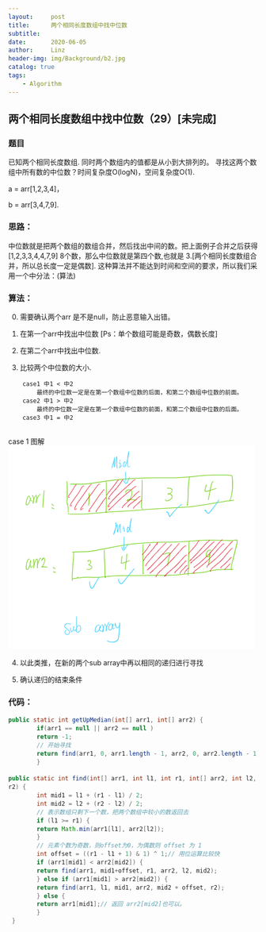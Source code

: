 ```yaml
---
layout:     post
title:      两个相同长度数组中找中位数
subtitle:   
date:       2020-06-05
author:     Linz
header-img: img/Background/b2.jpg
catalog: true
tags:
    - Algorithm
---
```


## 两个相同长度数组中找中位数（29）[未完成]

### 题目
已知两个相同长度数组. 同时两个数组内的值都是从小到大排列的。 寻找这两个数组中所有数的中位数？时间复杂度O(logN)，空间复杂度O(1).

a = arr[1,2,3,4]，

b = arr[3,4,7,9]. 




### 思路：

中位数就是把两个数组的数组合并，然后找出中间的数。把上面例子合并之后获得 [1,2,3,3,4,4,7,9] 8个数，那么中位数就是第四个数,也就是 3.[两个相同长度数组合并，所以总长度一定是偶数]. 这种算法并不能达到时间和空间的要求，所以我们采用一个中分法：(算法)

### 算法：

0. 需要确认两个arr 是不是null，防止恶意输入出错。

1. 在第一个arr中找出中位数 [Ps：单个数组可能是奇数，偶数长度]

2. 在第二个arr中找出中位数.

3. 比较两个中位数的大小.


```
    case1 中1 < 中2
        最终的中位数一定是在第一个数组中位数的后面，和第二个数组中位数的前面。
    case2 中1 > 中2
        最终的中位数一定是在第一个数组中位数的前面，和第二个数组中位数的后面。
    case3 中1 = 中2
        
```

 case 1 图解
 ![case1](..\img\PostImg\0605.jpg "Title")

4. 以此类推，在新的两个sub array中再以相同的递归进行寻找

5. 确认递归的结束条件

### 代码：

```java
public static int getUpMedian(int[] arr1, int[] arr2) {
        if(arr1 == null || arr2 == null )
        return -1;
        // 开始寻找
        return find(arr1, 0, arr1.length - 1, arr2, 0, arr2.length - 1);
        }

public static int find(int[] arr1, int l1, int r1, int[] arr2, int l2, int
r2) {
        int mid1 = l1 + (r1 - l1) / 2;
        int mid2 = l2 + (r2 - l2) / 2;
        // 表示数组只剩下⼀个数，把两个数组中较⼩的数返回去
        if (l1 >= r1) {
        return Math.min(arr1[l1], arr2[l2]);
        }
        // 元素个数为奇数，则offset为0，为偶数则 offset 为 1
        int offset = ((r1 - l1 + 1) & 1) ^ 1;// ⽤位运算⽐较快
        if (arr1[mid1] < arr2[mid2]) {
        return find(arr1, mid1+offset, r1, arr2, l2, mid2);
        } else if (arr1[mid1] > arr2[mid2]) {
        return find(arr1, l1, mid1, arr2, mid2 + offset, r2);
        } else {
        return arr1[mid1];// 返回 arr2[mid2]也可以。
        }
 }
```